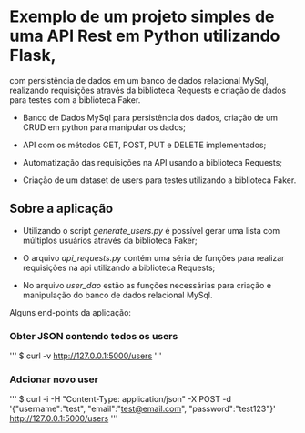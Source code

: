 # Exemplo de um projeto simples de uma API Rest em Python utilizando Flask, 
com persistência de dados em um banco de dados relacional MySql, 
realizando requisições através da biblioteca Requests e 
criação de dados para testes com a biblioteca Faker.

* Banco de Dados MySql para persistência dos dados, criação de um CRUD em python 
  para manipular os dados;

* API com os métodos GET, POST, PUT e DELETE implementados;

* Automatização das requisições na API usando a biblioteca Requests;

* Criação de um dataset de users para testes utilizando a biblioteca Faker.


## Sobre a aplicação

* Utilizando o script *generate_users.py* é possível gerar uma lista com múltiplos usuários
  através da biblioteca Faker;
  
* O arquivo *api_requests.py* contém uma séria de funções para realizar requisições na api
  utilizando a biblioteca Requests;  
  
* No arquivo *user_dao* estão as funções necessárias para criação e manipulação do banco de
  dados relacional MySql.


Alguns end-points da aplicação:

### Obter JSON contendo todos os users

'''
$ curl -v http://127.0.0.1:5000/users
'''

### Adcionar novo user

'''
$ curl -i -H "Content-Type: application/json" 
    -X POST -d '{"username":"test", "email":"test@email.com", "password":"test123"}' 
    http://127.0.0.1:5000/users
'''




